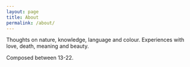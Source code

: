 ```yaml
---
layout: page
title: About
permalink: /about/
---
```


Thoughts on nature, knowledge, language and colour. 
Experiences with love, death, meaning and beauty.

Composed between 13-22.
